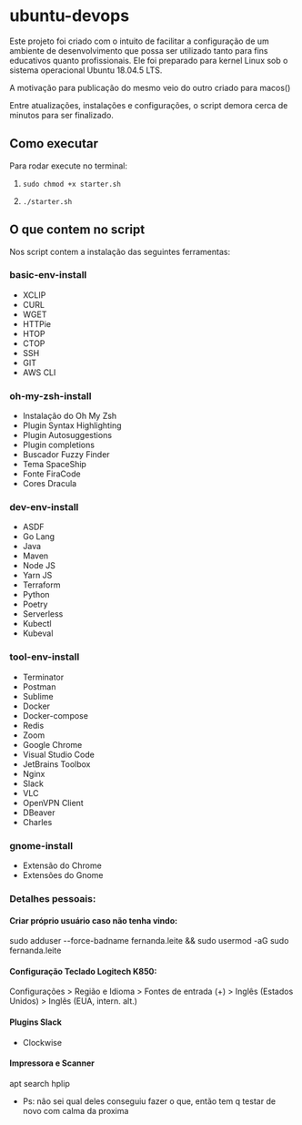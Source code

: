# ubuntu-devops

Este projeto foi criado com o intuito de facilitar a configuração de um ambiente de desenvolvimento que possa ser utilizado tanto para fins educativos quanto profissionais. Ele foi preparado para kernel Linux sob o sistema operacional Ubuntu 18.04.5 LTS. 

A motivação para publicação do mesmo veio do outro criado para macos()

Entre atualizações, instalações e configurações, o script demora cerca de minutos para ser finalizado. 

## Como executar

Para rodar execute no terminal:

1. `sudo chmod +x starter.sh`

2. `./starter.sh`

## O que contem no script

Nos script contem a instalação das seguintes ferramentas:

### basic-env-install

* XCLIP
* CURL
* WGET
* HTTPie
* HTOP
* CTOP
* SSH
* GIT
* AWS CLI

### oh-my-zsh-install

* Instalação do Oh My Zsh
* Plugin Syntax Highlighting
* Plugin Autosuggestions
* Plugin completions
* Buscador Fuzzy Finder
* Tema SpaceShip
* Fonte FiraCode
* Cores Dracula

### dev-env-install

* ASDF
* Go Lang
* Java
* Maven
* Node JS
* Yarn JS
* Terraform
* Python
* Poetry
* Serverless
* Kubectl
* Kubeval

### tool-env-install

* Terminator
* Postman
* Sublime
* Docker
* Docker-compose
* Redis
* Zoom
* Google Chrome
* Visual Studio Code
* JetBrains Toolbox
* Nginx
* Slack
* VLC
* OpenVPN Client
* DBeaver
* Charles

### gnome-install

* Extensão do Chrome
* Extensões do Gnome

### Detalhes pessoais:

#### Criar próprio usuário caso não tenha vindo:

sudo adduser --force-badname fernanda.leite && sudo usermod -aG sudo fernanda.leite

#### Configuração Teclado Logitech K850:

Configurações > Região e Idioma > Fontes de entrada (+) > Inglês (Estados Unidos) > Inglês (EUA, intern. alt.)

#### Plugins Slack

* Clockwise

#### Impressora e Scanner

apt search hplip

* Ps: não sei qual deles conseguiu fazer o que, então tem q testar de novo com calma da proxima
